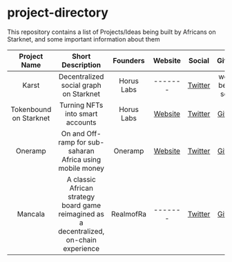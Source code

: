 # project-directory
This repository contains a list of Projects/Ideas being built by Africans on Starknet, and some important information about them

| Project Name | Short Description    | Founders   | Website | Social | Github |
| :---:   | :---: | :---: | :---: | :---: | :---: |
| Karst | Decentralized social graph on Starknet   | Horus Labs   | -------   | [Twitter](https://x.com/horuslabsio)   | would be OS soon   |
| Tokenbound on Starknet | Turning NFTs into smart accounts   | Horus Labs   | [Website](https://starknet-tokenbound.com/)   | [Twitter](https://x.com/horuslabsio)   | [Github](https://github.com/horuslabsio/TBA)   |
| Oneramp | On and Off-ramp for sub-saharan Africa using mobile money  | Oneramp   | [Website](https://oneramp.io/)   | [Twitter](https://x.com/0xoneramp)   | [Github](https://github.com/oneramp/)    |
| Mancala | A classic African strategy board game reimagined as a decentralized, on-chain experience  | RealmofRa   | -------   | [Twitter](https://x.com/realm_of_ra)   | [Github](https://github.com/realm-of-ra/mancala)    |
